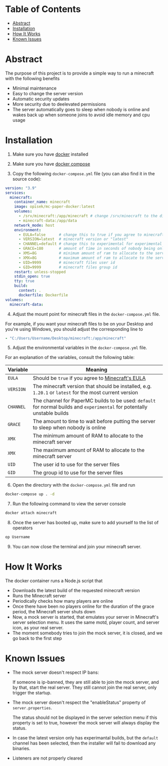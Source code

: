 # Table of Contents
- [Abstract](#abstract)
- [Installation](#installation)
- [How It Works](#how-it-works)
- [Known Issues](#known-issues)

# Abstract
The purpose of this project is to provide a simple way to run a minecraft with the following benefits
- Minimal maintenance
- Easy to change the server version
- Automatic security updates
- More security due to deelevated permissions
- The server automatically goes to sleep when nobody is online and wakes back up when someone joins to avoid idle memory and cpu usage

# Installation
1. Make sure you have [docker](https://docs.docker.com/engine/install/) installed

2. Make sure you have [docker compose](https://docs.docker.com/compose/install/)

3. Copy the following `docker-compose.yml` file (you can also find it in the source code):
  ```yml
  version: "3.9"
  services:
    minecraft:
      container_name: minecraft
      image: opisek/mc-paper-docker:latest
      volumes:
        - /srv/minecraft:/app/minecraft # change /srv/minecraft to the directory you want to store minecraft files in
        - minecraft-data:/app/data
      network_mode: host
      environment:
        - EULA=false      # change this to true if you agree to minecraft eula https://www.minecraft.net/en-us/eula
        - VERSION=latest  # minecraft version or "latest"
        - CHANNEL=default # change this to experimental for experimental paper builds
        - GRACE=180       # amount of time in seconds of nobody being online before stopping the server
        - XMS=8G          # minimum amount of ram to allocate to the server
        - XMX=8G          # maximum amount of ram to allocate to the server
        - UID=9999        # minecraft files user id
        - GID=9999        # minecraft files group id
      restart: unless-stopped
      stdin_open: true
      tty: true
      build:
        context: .
        dockerfile: Dockerfile
  volumes:
    minecraft-data:
  ```

4. Adjust the mount point for minecraft files in the `docker-compose.yml` file.

  For example, if you want your minecraft files to be on your Desktop and you're using Windows,
  you should adjust the corresponding line to
  ```yml
  - "C:/Users/Username/Desktop/minecraft:/app/minecraft"
  ```

5. Adjust the environmental variables in the `docker-compose.yml` file.

  For an explanation of the variables, consult the following table:

  Variable|Meaning
  -|-
  `EULA` | Should be `true` if you agree to [Minecraft's EULA](https://www.minecraft.net/en-us/eula)
  `VERSION` | The minecraft version that should be installed, e.g. `1.20.1` or `latest` for the most current version
  `CHANNEL` | The channel for PaperMC builds to be used: `default` for normal builds and `experimental` for potentally unstable builds
  `GRACE` | The amount to time to wait before putting the server to sleep when nobody is online
  `XMX` | The minimum amount of RAM to allocate to the minecraft server
  `XMX` | The maximum amount of RAM to allocate to the minecraft server
  `UID` | The user id to use for the server files
  `GID` | The group id to use for the server files

6. Open the directory with the `docker-compose.yml` file and run
  ```bash
  docker-compose up . -d
  ```

7. Run the following command to view the server console
  ```bash
  docker attach minecraft 
  ```

8. Once the server has booted up, make sure to add yourself to the list of operators
  ```bash
  op Username 
  ```

9. You can now close the terminal and join your minecraft server.

# How It Works
The docker container runs a Node.js script that
- Downloads the latest build of the requested minecraft version
- Runs the Minecraft server
- Periodically checks how many players are online
- Once there have been no players online for the duration of the grace period, the Minecraft server shuts down
- Now, a mock server is started, that emulates your server in Minecraft's server selection menu. It uses the same motd, player count, and server icon, as your real server.
- The moment somebody tries to join the mock server, it is closed, and we go back to the first step

# Known Issues
- The mock server doesn't respect IP bans:

  If someone is ip-banned, they are still able to join the mock server, and by that, start the real server. They still cannot join the real server, only trigger the startup.

- The mock server doesn't respect the "enableStatus" property of `server.properties`.

  The status should not be displayed in the server selection menu if this property is set to
  true, however the mock server will always display the status.

- In case the latest version only has experimantal builds, but the `default` channel has
  been selected, then the installer will fail to download any binaries.

- Listeners are not properly cleared
